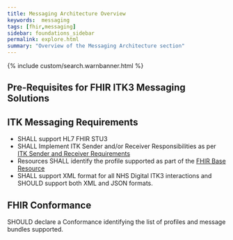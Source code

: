 ```yaml
---
title: Messaging Architecture Overview
keywords:  messaging
tags: [fhir,messaging]
sidebar: foundations_sidebar
permalink: explore.html
summary: "Overview of the Messaging Architecture section"
---
```


{% include custom/search.warnbanner.html %}

## Pre-Requisites for FHIR ITK3 Messaging Solutions ##

## ITK Messaging Requirements ##

- SHALL support HL7 FHIR STU3
- SHALL Implement ITK Sender and/or Receiver Responsibilities as per [ITK Sender and Receiver Requirements ](explore_snd&rec_req.html)
- Resources SHALL identify the profile supported as part of the [FHIR Base Resource](https://hl7.org/fhir/resource-definitions.html#Resource.meta)
- SHALL support XML format for all NHS Digital ITK3 interactions and SHOULD support both XML and JSON formats.


## FHIR Conformance ##

SHOULD declare a Conformance identifying the list of profiles and message bundles supported.




